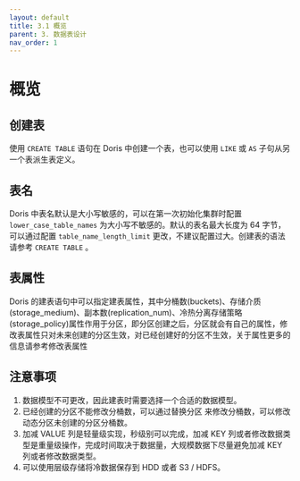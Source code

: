 ```yaml
---
layout: default
title: 3.1 概览
parent: 3. 数据表设计
nav_order: 1
---
```


# 概览
## 创建表
使用 `CREATE TABLE` 语句在 Doris 中创建一个表，也可以使用 `LIKE` 或 `AS` 子句从另一个表派生表定义。

## 表名
Doris 中表名默认是大小写敏感的，可以在第一次初始化集群时配置 `lower_case_table_names` 为大小写不敏感的。默认的表名最大长度为 64 字节，可以通过配置 `table_name_length_limit` 更改，不建议配置过大。创建表的语法请参考 `CREATE TABLE` 。

## 表属性
Doris 的建表语句中可以指定建表属性，其中分桶数(buckets)、存储介质(storage_medium)、副本数(replication_num)、冷热分离存储策略(storage_policy)属性作用于分区，即分区创建之后，分区就会有自己的属性，修改表属性只对未来创建的分区生效，对已经创建好的分区不生效，关于属性更多的信息请参考修改表属性

## 注意事项
1. 数据模型不可更改，因此建表时需要选择一个合适的数据模型。
2. 已经创建的分区不能修改分桶数，可以通过替换分区 来修改分桶数，可以修改动态分区未创建的分区分桶数。
3. 加减 VALUE 列是轻量级实现，秒级别可以完成，加减 KEY 列或者修改数据类型是重量级操作，完成时间取决于数据量，大规模数据下尽量避免加减 KEY 列或者修改数据类型。
4. 可以使用层级存储将冷数据保存到 HDD 或者 S3 / HDFS。
